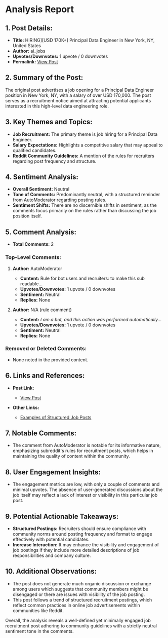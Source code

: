 # Analysis Report

## 1. Post Details:
- **Title:** HIRING][USD 170K+] Principal Data Engineer in New York, NY, United States
- **Author:** ai_jobs
- **Upvotes/Downvotes:** 1 upvote / 0 downvotes
- **Permalink:** [View Post](https://www.reddit.com/r/MachineLearningJobs/comments/1hcgrg5/hiringusd_170k_principal_data_engineer_in_new/)

## 2. Summary of the Post:
The original post advertises a job opening for a Principal Data Engineer position in New York, NY, with a salary of over USD 170,000. The post serves as a recruitment notice aimed at attracting potential applicants interested in this high-level data engineering role.

## 3. Key Themes and Topics:
- **Job Recruitment:** The primary theme is job hiring for a Principal Data Engineer.
- **Salary Expectations:** Highlights a competitive salary that may appeal to qualified candidates.
- **Reddit Community Guidelines:** A mention of the rules for recruiters regarding post frequency and structure.

## 4. Sentiment Analysis:
- **Overall Sentiment:** Neutral
- **Tone of Comments:** Predominantly neutral, with a structured reminder from AutoModerator regarding posting rules.
- **Sentiment Shifts:** There are no discernible shifts in sentiment, as the comments focus primarily on the rules rather than discussing the job position itself.

## 5. Comment Analysis:
- **Total Comments:** 2

### Top-Level Comments:

1. **Author:** AutoModerator
   - **Content:** Rule for bot users and recruiters: to make this sub readable... 
   - **Upvotes/Downvotes:** 1 upvote / 0 downvotes
   - **Sentiment:** Neutral
   - **Replies:** None

2. **Author:** N/A (rule comment)
   - **Content:** *I am a bot, and this action was performed automatically...*
   - **Upvotes/Downvotes:** 1 upvote / 0 downvotes
   - **Sentiment:** Neutral
   - **Replies:** None

### Removed or Deleted Comments:
- None noted in the provided content.

## 6. Links and References:
- **Post Link:**
  - [View Post](https://www.reddit.com/r/MachineLearningJobs/comments/1hcgrg5/hiringusd_170k_principal_data_engineer_in_new/)
  
- **Other Links:**
  - [Examples of Structured Job Posts](https://www.reddit.com/r/BigDataJobs/comments/phaolk/19_new_data_science_data_engineering_and_machine/)

## 7. Notable Comments:
- The comment from AutoModerator is notable for its informative nature, emphasizing subreddit's rules for recruitment posts, which helps in maintaining the quality of content within the community.

## 8. User Engagement Insights:
- The engagement metrics are low, with only a couple of comments and minimal upvotes. The absence of user-generated discussions about the job itself may reflect a lack of interest or visibility in this particular job post.

## 9. Potential Actionable Takeaways:
- **Structured Postings:** Recruiters should ensure compliance with community norms around posting frequency and format to engage effectively with potential candidates.
- **Increase Interaction:** It may enhance the visibility and engagement of job postings if they include more detailed descriptions of job responsibilities and company culture.

## 10. Additional Observations:
- The post does not generate much organic discussion or exchange among users which suggests that community members might be disengaged or there are issues with visibility of the job posting.
- This post follows a trend of structured recruitment postings, which reflect common practices in online job advertisements within communities like Reddit.

Overall, the analysis reveals a well-defined yet minimally engaged job recruitment post adhering to community guidelines with a strictly neutral sentiment tone in the comments.
